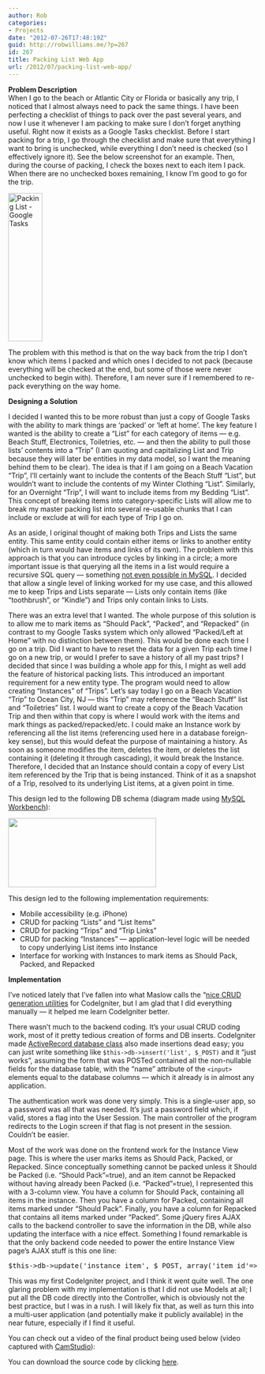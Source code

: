 ```yaml
---
author: Rob
categories:
- Projects
date: "2012-07-26T17:48:19Z"
guid: http://robwilliams.me/?p=267
id: 267
title: Packing List Web App
url: /2012/07/packing-list-web-app/
---
```

**Problem Description**  
When I go to the beach or Atlantic City or Florida or basically any trip, I noticed that I almost always need to pack the same things. I have been perfecting a checklist of things to pack over the past several years, and now I use it whenever I am packing to make sure I don’t forget anything useful. Right now it exists as a Google Tasks checklist. Before I start packing for a trip, I go through the checklist and make sure that everything I want to bring is unchecked, while everything I don’t need is checked (so I effectively ignore it). See the below screenshot for an example. Then, during the course of packing, I check the boxes next to each item I pack. When there are no unchecked boxes remaining, I know I’m good to go for the trip.

[<img class="alignnone size-medium wp-image-268" title="packing_list" src="http://robwilliams.me/wp-content/uploads/2012/07/packing_list-69x300.jpg" alt="Packing List - Google Tasks" width="69" height="300" />](http://robwilliams.me/wp-content/uploads/2012/07/packing_list.jpg)

The problem with this method is that on the way back from the trip I don’t know which items I packed and which ones I decided to not pack (because everything will be checked at the end, but some of those were never unchecked to begin with). Therefore, I am never sure if I remembered to re-pack everything on the way home.

**Designing a Solution**

I decided I wanted this to be more robust than just a copy of Google Tasks with the ability to mark things are ‘packed’ or ‘left at home’. The key feature I wanted is the ability to create a “List” for each category of items — e.g. Beach Stuff, Electronics, Toiletries, etc. — and then the ability to pull those lists’ contents into a “Trip” (I am quoting and capitalizing List and Trip because they will later be entities in my data model, so I want the meaning behind them to be clear). The idea is that if I am going on a Beach Vacation “Trip”, I’ll certainly want to include the contents of the Beach Stuff “List”, but wouldn’t want to include the contents of my Winter Clothing “List”. Similarly, for an Overnight “Trip”, I will want to include items from my Bedding “List”. This concept of breaking items into category-specific Lists will allow me to break my master packing list into several re-usable chunks that I can include or exclude at will for each type of Trip I go on.

As an aside, I original thought of making both Trips and Lists the same entity. This same entity could contain either items or links to another entity (which in turn would have items and links of its own). The problem with this approach is that you can introduce cycles by linking in a circle; a more important issue is that querying all the items in a list would require a recursive SQL query — something [not even possible in MySQL](http://stackoverflow.com/questions/3704130/recursive-mysql-query/3704175#3704175). I decided that allow a single level of linking worked for my use case, and this allowed me to keep Trips and Lists separate — Lists only contain items (like “toothbrush”, or “Kindle”) and Trips only contain links to Lists.

There was an extra level that I wanted. The whole purpose of this solution is to allow me to mark items as “Should Pack”, “Packed”, and “Repacked” (in contrast to my Google Tasks system which only allowed “Packed/Left at Home” with no distinction between them). This would be done each time I go on a trip. Did I want to have to reset the data for a given Trip each time I go on a new trip, or would I prefer to save a history of all my past trips? I decided that since I was building a whole app for this, I might as well add the feature of historical packing lists. This introduced an important requirement for a new entity type. The program would need to allow creating “Instances” of “Trips”. Let’s say today I go on a Beach Vacation “Trip” to Ocean City, NJ — this “Trip” may reference the “Beach Stuff” list and “Toiletries” list. I would want to create a copy of the Beach Vacation Trip and then within that copy is where I would work with the items and mark things as packed/repacked/etc. I could make an Instance work by referencing all the list items (referencing used here in a database foreign-key sense), but this would defeat the purpose of maintaining a history. As soon as someone modifies the item, deletes the item, or deletes the list containing it (deleting it through cascading), it would break the Instance. Therefore, I decided that an Instance should contain a copy of every List item referenced by the Trip that is being instanced. Think of it as a snapshot of a Trip, resolved to its underlying List items, at a given point in time.

This design led to the following DB schema (diagram made using [MySQL Workbench](http://www.mysql.com/products/workbench/ "MySQL Workbench")):

[<img class="alignnone size-medium wp-image-276" title="final_schema" src="http://robwilliams.me/wp-content/uploads/2012/07/final_schema-300x140.jpg" alt="" width="300" height="140" srcset="http://robwilliams.me/wp-content/uploads/2012/07/final_schema-300x140.jpg 300w, http://robwilliams.me/wp-content/uploads/2012/07/final_schema.jpg 876w" sizes="(max-width: 300px) 100vw, 300px" />](http://robwilliams.me/wp-content/uploads/2012/07/final_schema.jpg)

This design led to the following implementation requirements:

  * Mobile accessibility (e.g. iPhone)
  * CRUD for packing “Lists” and “List Items”
  * CRUD for packing “Trips” and “Trip Links”
  * CRUD for packing “Instances” — application-level logic will be needed to copy underlying List items into Instance
  * Interface for working with Instances to mark items as Should Pack, Packed, and Repacked

**Implementation**

I’ve noticed lately that I’ve fallen into what Maslow calls the “[nice CRUD generation utilities](http://www.grocerycrud.com/) for CodeIgniter, but I am glad that I did everything manually — it helped me learn CodeIgniter better.

There wasn’t much to the backend coding. It’s your usual CRUD coding work, most of it pretty tedious creation of forms and DB inserts. CodeIgniter made [ActiveRecord database class](http://codeigniter.com/user_guide/database/active_record.html) also made insertions dead easy; you can just write something like `$this->db->insert('list', $_POST)` and it “just works”, assuming the form that was POSTed contained all the non-nullable fields for the database table, with the “name” attribute of the `<input>` elements equal to the database columns — which it already is in almost any application.

The authentication work was done very simply. This is a single-user app, so a password was all that was needed. It’s just a password field which, if valid, stores a flag into the User Session. The main controller of the program redirects to the Login screen if that flag is not present in the session. Couldn’t be easier.

Most of the work was done on the frontend work for the Instance View page. This is where the user marks items as Should Pack, Packed, or Repacked. Since conceptually something cannot be packed unless it Should be Packed (i.e. “Should Pack”=true), and an item cannot be Repacked without having already been Packed (i.e. “Packed”=true), I represented this with a 3-column view. You have a column for Should Pack, containing all items in the instance. Then you have a column for Packed, containing all items marked under “Should Pack”. Finally, you have a column for Repacked that contains all items marked under “Packed”. Some jQuery fires AJAX calls to the backend controller to save the information in the DB, while also updating the interface with a nice effect. Something I found remarkable is that the only backend code needed to power the entire Instance View page’s AJAX stuff is this one line:

<pre lang="php">$this-&gt;db-&gt;update('instance_item', $_POST, array('item_id'=&gt;$_POST['item_id']));</pre>

This was my first CodeIgniter project, and I think it went quite well. The one glaring problem with my implementation is that I did not use Models at all; I put all the DB code directly into the Controller, which is obviously not the best practice, but I was in a rush. I will likely fix that, as well as turn this into a multi-user application (and potentially make it publicly available) in the near future, especially if I find it useful.

You can check out a video of the final product being used below (video captured with [CamStudio](http://camstudio.org/ "CamStudio Home Page")):



You can download the source code by clicking [here](http://robwilliams.me/weekly/pack.zip "Pack Source Code ZIP File").